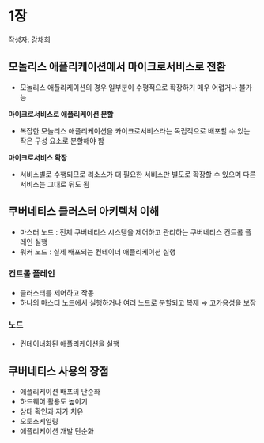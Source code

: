 # 1장

작성자: 강채희

## 모놀리스 애플리케이션에서 마이크로서비스로 전환

- 모놀리스 애플리케이션의 경우 일부분이 수평적으로 확장하기 매우 어렵거나 불가능

**마이크로서비스로 애플리케이션 분할**

- 복잡한 모놀리스 애플리케이션을 카이크로서비스라는 독립적으로 배포할 수 있는 작은 구성 요소로 분할해야 함

**마이크로서비스 확장**

- 서비스별로 수행되므로 리소스가 더 필요한 서비스만 별도로 확장할 수 있으며 다른 서비스는 그대로 둬도 됨

## 쿠버네티스 클러스터 아키텍처 이해

- 마스터 노드 : 전체 쿠버네티스 시스템을 제어하고 관리하는 쿠버네티스 컨트롤 플레인 실행
- 워커 노드 : 실제 배포되는 컨테이너 애플리케이션 실행

### 컨트롤 플레인

- 클러스터를 제어하고 작동
- 하나의 마스터 노드에서 실행하거나 여러 노드로 분할되고 복제 ⇒ 고가용성을 보장

### 노드

- 컨테이너화된 애플리케이션을 실행

## 쿠버네티스 사용의 장점

- 애플리케이션 배포의 단순화
- 하드웨어 활용도 높이기
- 상태 확인과 자가 치유
- 오토스케일링
- 애플리케이션 개발 단순화